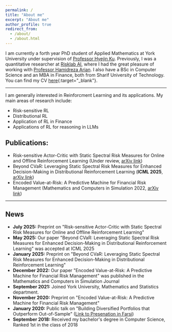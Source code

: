 ```yaml
---
permalink: /
title: "About me"
excerpt: "About me"
author_profile: true
redirect_from: 
  - /about/
  - /about.html
---
```


I am currently a forth year PhD student of Applied Mathematics at York University under supervision of [Professor Hyejin Ku](https://hku.info.yorku.ca/). Previously, I was a quantitative researcher at [Risklab AI](https://risklab.ai/), where I had the great pleasure of working with [Professor Hamidreza Arian](https://arian.ai/). I also have a BSc in Computer Science and an MBA in Finance, both from Sharif University of Technology. You can find my CV [here](../cv-pdf/){:target="_blank"}. 

---

I am generally interested in Reinforcment Learning and its applications. My main areas of research include:
* Risk-sensitive RL
* Distributional RL
* Application of RL in Finance
* Applications of RL for reasoning in LLMs

## Publications:
* Risk-sensitive Actor-Critic with Static Spectral Risk Measures for Online and Offline Reinforcement Learning (Under review, [arXiv link](https://arxiv.org/abs/2507.03900))
* Beyond CVaR: Leveraging Static Spectral Risk Measures for Enhanced Decision-Making in Distributional Reinforcement Learning (**ICML 2025**,  [arXiv link](https://arxiv.org/abs/2501.02087))
* Encoded Value-at-Risk: A Predictive Machine for Financial Risk Management (Mathematics and Computers in Simulation 2022, [arXiv link](https://arxiv.org/abs/2011.06742))

---

## News
* **July 2025:** Preprint on "Risk-sensitive Actor-Critic with Static Spectral Risk Measures for Online and Offline Reinforcement Learning"
* **May 2025:** Our paper "Beyond CVaR: Leveraging Static Spectral Risk Measures for Enhanced Decision-Making in Distributional Reinforcement Learning" was accepted at ICML 2025
* **January 2025:** Preprint on "Beyond CVaR: Leveraging Static Spectral Risk Measures for Enhanced Decision-Making in Distributional Reinforcement Learning"
* **December 2022:** Our paper "Encoded Value-at-Risk: A Predictive Machine for Financial Risk Management" was published in the Mathematics and Computers in Simulation Journal 
* **September 2021:** Joined York University, Mathematics and Statistics department.
* **November 2020:** Preprint on "Encoded Value-at-Risk: A Predictive Machine for Financial Risk Management"
* **January 2020:** Public talk on "Building Diversified Portfolios that Outperform Out-of-Sample" ([Link to Presenation in Farsi](https://www.aparat.com/v/nkjlB))
* **September 2018:** Received my bachelor's degree in Computer Science, Ranked 1st in the class of 2018

